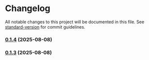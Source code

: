 # Changelog

All notable changes to this project will be documented in this file. See [standard-version](https://github.com/conventional-changelog/standard-version) for commit guidelines.

### [0.1.4](https://github.com/sebbiechu/loyaltea-nextjs/compare/v0.1.3...v0.1.4) (2025-08-08)

### [0.1.3](https://github.com/sebbiechu/loyaltea-nextjs/compare/v0.1.2...v0.1.3) (2025-08-08)
